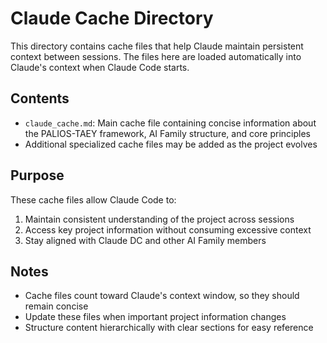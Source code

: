 # Claude Cache Directory

This directory contains cache files that help Claude maintain persistent context between sessions. The files here are loaded automatically into Claude's context when Claude Code starts.

## Contents

- `claude_cache.md`: Main cache file containing concise information about the PALIOS-TAEY framework, AI Family structure, and core principles
- Additional specialized cache files may be added as the project evolves

## Purpose

These cache files allow Claude Code to:
1. Maintain consistent understanding of the project across sessions
2. Access key project information without consuming excessive context
3. Stay aligned with Claude DC and other AI Family members

## Notes

- Cache files count toward Claude's context window, so they should remain concise
- Update these files when important project information changes
- Structure content hierarchically with clear sections for easy reference